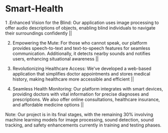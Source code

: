 # Smart-Health
1 .Enhanced Vision for the Blind: Our application uses image processing to offer audio descriptions of objects, enabling blind individuals to navigate their surroundings confidently ||

2. Empowering the Mute: For those who cannot speak, our platform provides speech-to-text and text-to-speech features for seamless communication. Additionally, it detects nearby sounds and notifies users, enhancing situational awareness ||

3. Revolutionizing Healthcare Access: We've developed a web-based application that simplifies doctor appointments and stores medical history, making healthcare more accessible and efficient ||

4. Seamless Health Monitoring: Our platform integrates with smart devices, providing doctors with vital information for precise diagnoses and prescriptions. We also offer online consultations, healthcare insurance, and affordable medicine options ||

Note: Our project is in its final stages, with the remaining 30% involving machine learning models for image processing, sound detection, sound tracking, and safety enhancements currently in training and testing phases.
